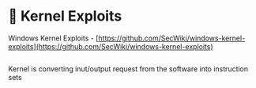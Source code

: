 # 🚜 Kernel Exploits

Windows Kernel Exploits - [https://github.com/SecWiki/windows-kernel-exploits](https://github.com/SecWiki/windows-kernel-exploits)

<figure><img src="../../../../../.gitbook/assets/image (284).png" alt=""><figcaption></figcaption></figure>

Kernel is converting inut/output request from the software into instruction sets&#x20;
